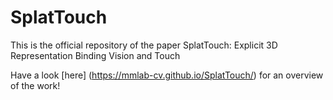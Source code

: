 # SplatTouch
This is the official repository of the paper SplatTouch: Explicit 3D Representation Binding Vision and Touch

Have a look [here] (https://mmlab-cv.github.io/SplatTouch/) for an overview of the work!
